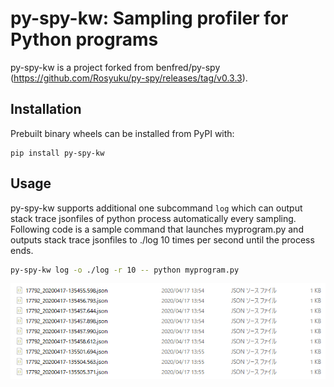 py-spy-kw: Sampling profiler for Python programs
=====
py-spy-kw is a project forked from benfred/py-spy (https://github.com/Rosyuku/py-spy/releases/tag/v0.3.3).

## Installation
Prebuilt binary wheels can be installed from PyPI with:
```
pip install py-spy-kw
```

## Usage
py-spy-kw supports additional one subcommand ```log``` which can output stack trace jsonfiles of python process automatically every sampling.
Following code is a sample command that launches myprogram.py and outputs stack trace jsonfiles to ./log 10 times per second until the process ends.
``` bash
py-spy-kw log -o ./log -r 10 -- python myprogram.py
```
![log output](./images/log.png)